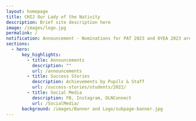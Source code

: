 ```yaml
---
layout: homepage
title: CHIJ Our Lady of the Nativity
description: Brief site description here
image: /images/logo.jpg
permalink: /
notification: Announcement - Nominations for PAT 2023 and OYEA 2023 are open!
sections:
  - hero:
      key_highlights:
        - title: Announcements
          description: ""
          url: /announcements
        - title: Success Stories
          description: Achievements by Pupils & Staff
          url: /success-stories/students/2022/
        - title: Social Media
          description: FB, Instagram, OLNConnect
          url: /SocialMedia/
      background: /images/Banner and Logo/subpage-banner.jpg
---
```

